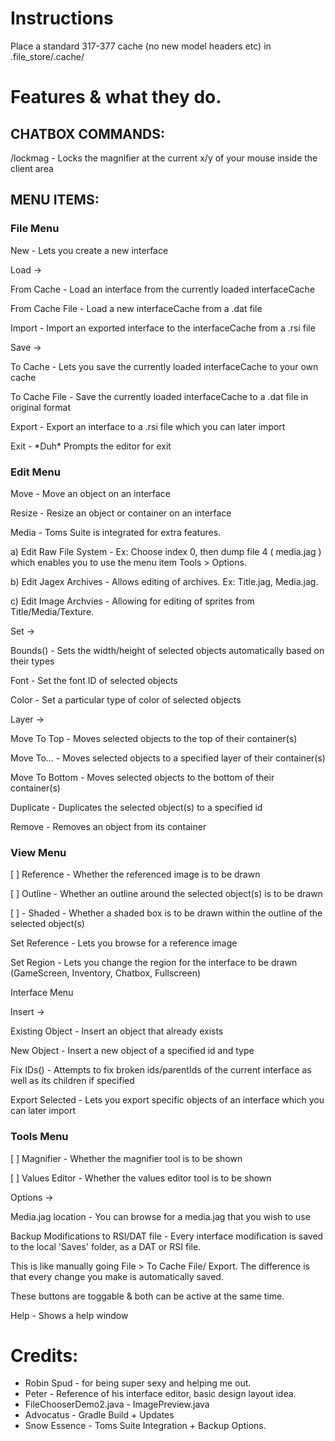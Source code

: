 # Instructions
Place a standard 317-377 cache (no new model headers etc) in .file_store/.cache/

# Features & what they do.

## CHATBOX COMMANDS:

/lockmag - Locks the magnifier at the current x/y of your mouse inside
the client area

## MENU ITEMS:

### File Menu

New - Lets you create a new interface

Load -\>

From Cache - Load an interface from the currently loaded interfaceCache

From Cache File - Load a new interfaceCache from a .dat file

Import - Import an exported interface to the interfaceCache from a .rsi
file

Save -\>

To Cache - Lets you save the currently loaded interfaceCache to your own
cache

To Cache File - Save the currently loaded interfaceCache to a .dat file
in original format

Export - Export an interface to a .rsi file which you can later import

Exit - \*Duh\* Prompts the editor for exit

### Edit Menu

Move - Move an object on an interface

Resize - Resize an object or container on an interface

Media - Toms Suite is integrated for extra features. 

a) Edit Raw File System - Ex: Choose index 0, then dump file 4 ( media.jag ) which enables you to use the menu item Tools > Options.

b) Edit Jagex Archives - Allows editing of archives. Ex: Title.jag, Media.jag.

c) Edit Image Archvies - Allowing for editing of sprites from Title/Media/Texture.

Set -\>

Bounds() - Sets the width/height of selected objects automatically based
on their types

Font - Set the font ID of selected objects

Color - Set a particular type of color of selected objects

Layer -\>

Move To Top - Moves selected objects to the top of their container(s)

Move To... - Moves selected objects to a specified layer of their
container(s)

Move To Bottom - Moves selected objects to the bottom of their
container(s)

Duplicate - Duplicates the selected object(s) to a specified id

Remove - Removes an object from its container

### View Menu

\[ \] Reference - Whether the referenced image is to be drawn

\[ \] Outline - Whether an outline around the selected object(s) is to
be drawn

\[ \] - Shaded - Whether a shaded box is to be drawn within the outline
of the selected object(s)

Set Reference - Lets you browse for a reference image

Set Region - Lets you change the region for the interface to be drawn
(GameScreen, Inventory, Chatbox, Fullscreen)

Interface Menu

Insert -\>

Existing Object - Insert an object that already exists

New Object - Insert a new object of a specified id and type

Fix IDs() - Attempts to fix broken ids/parentIds of the current
interface as well as its children if specified

Export Selected - Lets you export specific objects of an interface which
you can later import

### Tools Menu

\[ \] Magnifier - Whether the magnifier tool is to be shown

\[ \] Values Editor - Whether the values editor tool is to be shown

Options -\>

Media.jag location - You can browse for a media.jag that you wish to use

Backup Modifications to RSI/DAT file - Every interface modification is saved to the local 'Saves' folder, as a DAT or RSI file.

This is like manually going File > To Cache File/ Export. The difference is that every change you make is automatically saved.

These buttons are toggable & both can be active at the same time.

Help - Shows a help window



# Credits:
* Robin Spud - for being super sexy and helping me out.
* Peter - Reference of his interface editor, basic design layout idea.
* FileChooserDemo2.java - ImagePreview.java
* Advocatus - Gradle Build + Updates
* Snow Essence - Toms Suite Integration + Backup Options.

